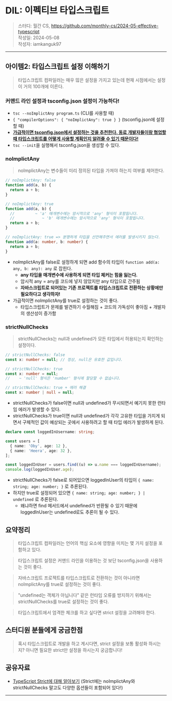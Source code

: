 # DIL: 이펙티브 타입스크립트

> 스터디: 월간 CS, https://github.com/monthly-cs/2024-05-effective-typescript  
> 작성일: 2024-05-08  
> 작성자: iamkanguk97

---

## 아이템2: 타입스크립트 설정 이해하기

> 타입스크립트 컴파일러는 매우 많은 설정을 가지고 있는데 현재 시점에서는 설정이 거의 100개에 이른다.

### 커맨드 라인 설정과 tsconfig.json 설정이 가능하다!

- `tsc --noImplictAny program.ts` (CLI를 사용할 때)
- `{ "compilerOptions": { "noImplictAny": true } }` (tsconfig.json에 설정할 때)
- **<u>가급적이면 tsconfig.json에서 설정하는 것을 추천한다. 동료 개발자들이랑 협업할 때 타입스크립트를 어떻게 사용할 계획인지 알려줄 수 있기 때문이다!</u>**
- `tsc --init`을 실행해서 tsconfig.json을 생성할 수 있다.

### noImplictAny

> noImplictAny는 변수들이 미리 정의된 타입을 가져야 하는지 여부를 제어한다.

```typescript
// noImplictAny: false
function add(a, b) {
  return a + b;
}

// noImplictAny: true
function add(a, b) {
  //         ~ 'a' 매개변수에는 암시적으로 'any' 형식이 포함됩니다.
  //            ~ 'b' 매개변수에는 암시적으로 'any' 형식이 포함됩니다.
  return a + b;
}

// noImplictAny: true => 분명하게 타입을 선언해주면서 에러를 발생시키지 않는다.
function add(a: number, b: number) {
  return a + b;
}
```

- noImplictAny를 false로 설정하게 되면 add 함수의 타입이 `function add(a: any, b: any): any` 로 잡힌다.
  - **any 타입을 매개변수에 사용하게 되면 타입 체커는 힘을 잃는다.**
  - 암시적 any = any를 코드에 넣지 않았지만 any 타입으로 간주됨
  - **자바스크립트로 되어있는 기존 프로젝트를 타입스크립트로 전환하는 상황에만 필요하다고 생각하자!**
- 가급적이면 noImplictAny를 true로 설정하는 것이 좋다.
  - 타입스크립트가 문제를 발견하기 수월해짐 + 코드의 가독성이 좋아짐 + 개발자의 생산성이 증가함

### strictNullChecks

> strictNullChecks는 null과 undefined가 모든 타입에서 허용되는지 확인하는 설정이다.

```typescript
// strictNullChecks: false
const x: number = null; // 정상, null은 유효한 값입니다.

// strictNullChecks: true
const x: number = null;
//    ~ 'null' 형식은 'number' 형식에 할당할 수 없습니다.

// strictNullChecks: true + 에러 해결
const x: number | null = null;
```

- strictNullChecks가 false이면 null과 undefined가 무시되면서 예기치 못한 런타임 에러가 발생할 수 있다.
- strictNullChecks가 true이면 null과 undefined가 각각 고유한 타입을 가지게 되면서 구체적인 값이 예상되는 곳에서 사용하려고 할 때 타입 에러가 발생하게 된다.

```typescript
declare const loggedInUsername: string;

const users = [
  { name: 'Oby', age: 12 },
  { name: 'Heera', age: 32 },
];

const loggedInUser = users.find((u) => u.name === loggedInUsername);
console.log(loggedInUser.age);
```

- strictNullChecks가 false로 되어있으면 loggedInUser의 타입이 `{ name: string; age: number; }` 로 추론된다.
- 하지만 true로 설정되어 있으면 `{ name: string; age: number; } | undefined` 로 추론된다.
  - 왜냐하면 find 메서드에서 undefined가 반환될 수 있기 때문에 loggedInUser는 undefined로도 추론이 될 수 있다.

## 요약정리

> 타입스크립트 컴파일러는 언어의 핵심 요소에 영향을 미치는 몇 가지 설정을 포함하고 있다.

> 타입스크립트 설정은 커맨드 라인을 이용하는 것 보단 tsconfig.json을 사용하는 것이 좋다.

> 자바스크립트 프로젝트를 타입스크립트로 전환하는 것이 아니라면 noImplictAny를 true로 설정하는 것이 좋다.

> "undefined는 객체가 아닙니다" 같은 런타임 오류를 방지하기 위해서는 strictNullChecks를 true로 설정하는 것이 좋다.

> 타입스크립트에서 엄격한 체크를 하고 싶다면 strict 설정을 고려해야 한다.

## 스터디원 분들에게 궁금한점

> 혹시 타입스크립트로 개발을 하고 계시다면, strict 설정을 보통 활성화 하시는지? 아니면 필요한 strict만 설정을 하시는지 궁금합니다!

## 공유자료

- [TypeScript Strict에 대해 알아보기](https://jgjgill-blog.netlify.app/post/learn-about-typescript-strict/) (Strict에는 noImplictAny와 strictNullChecks 말고도 다양한 옵션들이 포함되어 있다!)

---

<br/>

<!-- ## 아이템3: 코드 생성과 타입이 관계없음을 이해하기 -->
